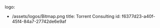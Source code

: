 logo:
  - /assets/logos/Bitmap.png
title: Torrent Consulting
id: f6377d23-a40f-45f4-84a7-27742de6e9af
